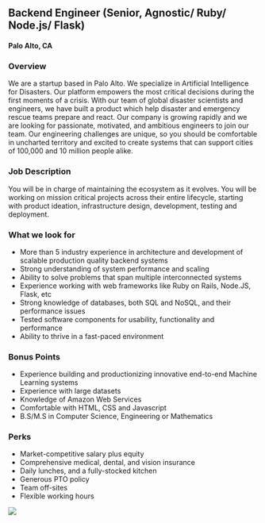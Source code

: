 ## Backend Engineer (Senior, Agnostic/ Ruby/ Node.js/ Flask) 
#### Palo Alto, CA

### Overview
We are a startup based in Palo Alto. We specialize in Artificial Intelligence for Disasters. Our platform empowers the most critical decisions during the first moments of a crisis.
With our team of global disaster scientists and engineers, we have built a product which help disaster and emergency rescue teams prepare and react.
Our company is growing rapidly and we are looking for passionate, motivated, and ambitious engineers to join our team. Our engineering challenges are unique, so you should be comfortable in uncharted territory and excited to create systems that can support cities of 100,000 and 10 million people alike.

### Job Description
You will be in charge of maintaining the ecosystem as it evolves. You will be working on mission critical projects across their entire lifecycle, starting with product ideation, infrastructure design, development, testing and deployment.

### What we look for
+ More than 5 industry experience in architecture and development of scalable production quality backend systems
+ Strong understanding of system performance and scaling
+ Ability to solve problems that span multiple interconnected systems
+ Experience working with web frameworks like Ruby on Rails, Node.JS, Flask, etc
+ Strong knowledge of databases, both SQL and NoSQL, and their performance issues
+ Tested software components for usability, functionality and performance
+ Ability to thrive in a fast-paced environment

### Bonus Points
+ Experience building and productionizing innovative end-to-end Machine Learning systems
+ Experience with large datasets
+ Knowledge of Amazon Web Services
+ Comfortable with HTML, CSS and Javascript
+ B.S/M.S in Computer Science, Engineering or Mathematics

### Perks
+ Market-competitive salary plus equity
+ Comprehensive medical, dental, and vision insurance
+ Daily lunches, and a fully-stocked kitchen
+ Generous PTO policy
+ Team off-sites
+ Flexible working hours


[<img src='https://dabuttonfactory.com/button.png?t=Apply&f=Calibri-Bold&ts=24&tc=fff&tshs=1&tshc=000&hp=20&vp=8&c=5&bgt=gradient&bgc=3d85c6&ebgc=073763'>](https://letsrockit.co/users/auth/github?job_id=t25lienvbmnlcm4-backend-engineer-senior-agnostic-ruby-node-js-flask-c30add19-c655-49be-b47e-f8c6c05ce9f3)
